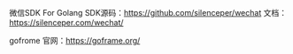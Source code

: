 微信SDK For Golang
SDK源码：https://github.com/silenceper/wechat
文档：https://silenceper.com/wechat/

gofrome
官网：https://goframe.org/